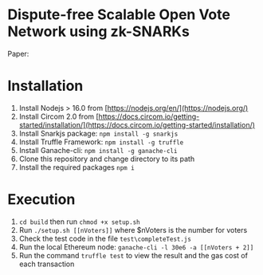 # Dispute-free Scalable Open Vote Network using zk-SNARKs
Paper: 
# Installation 

 1. Install Nodejs > 16.0 from [https://nodejs.org/en/](https://nodejs.org/)
 2. Install Circom 2.0 from [https://docs.circom.io/getting-started/installation/](https://docs.circom.io/getting-started/installation/)
 3. Install Snarkjs package: `npm install -g snarkjs`
 4. Install Truffle Framework:  `npm install -g truffle`
 5. Install Ganache-cli: `npm install -g ganache-cli`
 5. Clone this repository and change directory to its path
 6. Install the required packages `npm i`


# Execution
 1. `cd build` then run `chmod +x setup.sh`
 2. Run `./setup.sh [[nVoters]]` where $nVoters is the number for voters
 3. Check the test code in the file `test\completeTest.js`
 4. Run the local Ethereum node: `ganache-cli -l 30e6 -a [[nVoters + 2]]` 
 5. Run the command `truffle test` to view the result and the gas cost of each transaction

